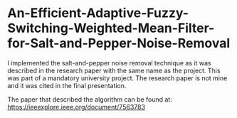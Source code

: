 # An-Efficient-Adaptive-Fuzzy-Switching-Weighted-Mean-Filter-for-Salt-and-Pepper-Noise-Removal
I implemented the salt-and-pepper noise removal technique as it was described in the research paper with the same name as the project. This was part of a mandatory university project. The research paper is not mine and it was cited in the final presentation.

The paper that described the algorithm can be found at:
https://ieeexplore.ieee.org/document/7563783
